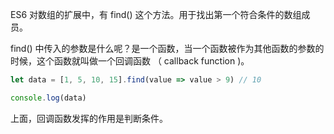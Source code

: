 ES6 对数组的扩展中，有 find() 这个方法。用于找出第一个符合条件的数组成员。

find() 中传入的参数是什么呢？是一个函数，当一个函数被作为其他函数的参数的时候，这个函数就叫做一个回调函数 （ callback function )。
```js
let data = [1, 5, 10, 15].find(value => value > 9) // 10

console.log(data)
```
上面，回调函数发挥的作用是判断条件。

